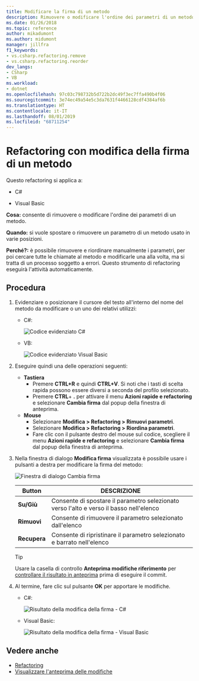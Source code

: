 ```yaml
---
title: Modificare la firma di un metodo
description: Rimuovere o modificare l'ordine dei parametri di un metodo. Fare clic con il pulsante destro del mouse sul metodo, scegliere Azioni rapide e refactoring e quindi Cambia firma.
ms.date: 01/26/2018
ms.topic: reference
author: mikadumont
ms.author: midumont
manager: jillfra
f1_keywords:
- vs.csharp.refactoring.remove
- vs.csharp.refactoring.reorder
dev_langs:
- CSharp
- VB
ms.workload:
- dotnet
ms.openlocfilehash: 97c03c798732b5d722b2dc49f3ec7ffa490b4f06
ms.sourcegitcommit: 3e74ec49a54e5c3da7631f4466128cdf4384af6b
ms.translationtype: HT
ms.contentlocale: it-IT
ms.lasthandoff: 08/01/2019
ms.locfileid: "68711254"
---
```

# <a name="change-a-method-signature-refactoring"></a>Refactoring con modifica della firma di un metodo

Questo refactoring si applica a:

- C#

- Visual Basic

**Cosa:** consente di rimuovere o modificare l'ordine dei parametri di un metodo.

**Quando:** si vuole spostare o rimuovere un parametro di un metodo usato in varie posizioni.

**Perché?:** è possibile rimuovere e riordinare manualmente i parametri, per poi cercare tutte le chiamate al metodo e modificarle una alla volta, ma si tratta di un processo soggetto a errori.  Questo strumento di refactoring eseguirà l'attività automaticamente.

## <a name="how-to"></a>Procedura

1. Evidenziare o posizionare il cursore del testo all'interno del nome del metodo da modificare o un uno dei relativi utilizzi:

   - C#:

       ![Codice evidenziato C#](media/changesignature-highlight-cs.png)

   - VB:

       ![Codice evidenziato Visual Basic](media/changesignature-highlight-vb.png)

2. Eseguire quindi una delle operazioni seguenti:

   - **Tastiera**
      - Premere **CTRL+R** e quindi **CTRL+V**.  Si noti che i tasti di scelta rapida possono essere diversi a seconda del profilo selezionato.
      - Premere **CTRL**+ **.** per attivare il menu **Azioni rapide e refactoring** e selezionare **Cambia firma** dal popup della finestra di anteprima.
   - **Mouse**
      - Selezionare **Modifica > Refactoring > Rimuovi parametri**.
      - Selezionare **Modifica > Refactoring > Riordina parametri**.
      - Fare clic con il pulsante destro del mouse sul codice, scegliere il menu **Azioni rapide e refactoring** e selezionare **Cambia firma** dal popup della finestra di anteprima.

3. Nella finestra di dialogo **Modifica firma** visualizzata è possibile usare i pulsanti a destra per modificare la firma del metodo:

   ![Finestra di dialogo Cambia firma](media/changesignature-dialog-cs.png)

   | Button | DESCRIZIONE
   | ------ | ---
   | **Su/Giù** | Consente di spostare il parametro selezionato verso l'alto e verso il basso nell'elenco
   | **Rimuovi** | Consente di rimuovere il parametro selezionato dall'elenco
   | **Recupera** | Consente di ripristinare il parametro selezionato e barrato nell'elenco

   > [!TIP]
   > Usare la casella di controllo **Anteprima modifiche riferimento** per [controllare il risultato in anteprima](../../ide/preview-changes.md) prima di eseguire il commit.

4. Al termine, fare clic sul pulsante **OK** per apportare le modifiche.

   - C#:

      ![Risultato della modifica della firma - C#](media/changesignature-result-cs.png)

   - Visual Basic:

      ![Risultato della modifica della firma - Visual Basic](media/changesignature-result-vb.png)

## <a name="see-also"></a>Vedere anche

- [Refactoring](../refactoring-in-visual-studio.md)
- [Visualizzare l'anteprima delle modifiche](../../ide/preview-changes.md)
